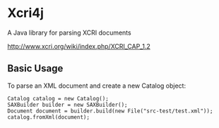 # Xcri4j

A Java library for parsing XCRI documents

http://www.xcri.org/wiki/index.php/XCRI_CAP_1.2

## Basic Usage

To parse an XML document and create a new Catalog object:

    Catalog catalog = new Catalog();
    SAXBuilder builder = new SAXBuilder();
    Document document = builder.build(new File("src-test/test.xml"));
    catalog.fromXml(document);
